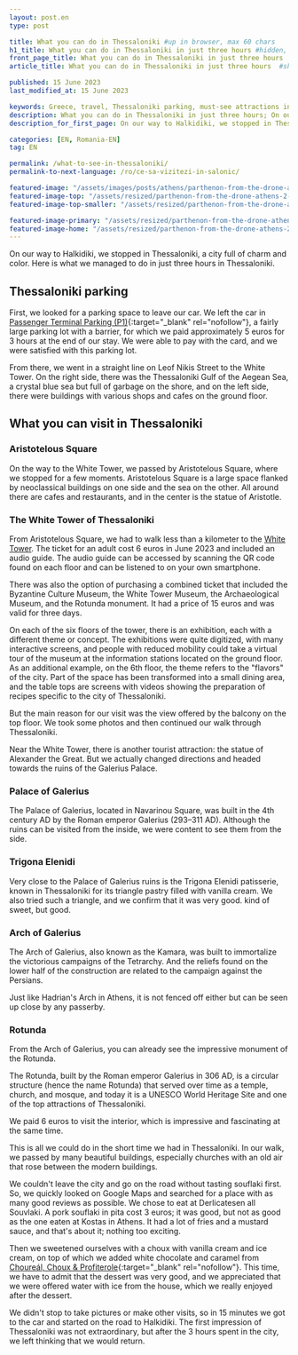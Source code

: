 ```yaml
---
layout: post.en
type: post

title: What you can do in Thessaloniki #up in browser, max 60 chars
h1_title: What you can do in Thessaloniki in just three hours #hidden, just for seo, must be different than title
front_page_title: What you can do in Thessaloniki in just three hours  #shows on the front page
article_title: What you can do in Thessaloniki in just three hours  #shows on article page

published: 15 June 2023
last_modified_at: 15 June 2023

keywords: Greece, travel, Thessaloniki parking, must-see attractions in Thessaloniki, what to visit in Thessaloniki
description: What you can do in Thessaloniki in just three hours; On our way to Halkidiki, we stopped in Thessaloniki, a city full of charm and color. Here is what we managed to do in just three hours in Thessaloniki. #max 160 chars
description_for_first_page: On our way to Halkidiki, we stopped in Thessaloniki, a city full of charm and color. Here is what we managed to do in just three hours in Thessaloniki.

categories: [EN, Romania-EN]
tag: EN

permalink: /what-to-see-in-thessaloniki/
permalink-to-next-language: /ro/ce-sa-vizitezi-in-salonic/

featured-image: "/assets/images/posts/athens/parthenon-from-the-drone-athens-2.webp" # full size, poate fi empty daca featured-image-top e empty
featured-image-top: "/assets/resized/parthenon-from-the-drone-athens-2-1600x900.webp" # prima poza din articol, poate fi empty
featured-image-top-smaller: "/assets/resized/parthenon-from-the-drone-athens-2-800x450.webp" # 800

featured-image-primary: "/assets/resized/parthenon-from-the-drone-athens-2-800x450.webp " # poza care apare pe prima pagina landscape
featured-image-home: "/assets/resized/parthenon-from-the-drone-athens-2-800x450.webp " # poza care apare pe prima pagina square
---
```


On our way to Halkidiki, we stopped in Thessaloniki, a city full of charm and color. Here is what we managed to do in just three hours in Thessaloniki.

## Thessaloniki parking

First, we looked for a parking space to leave our car. We left the car in [Passenger Terminal Parking (P1)](https://www.google.com/maps/place/Passenger+Terminal+Parking+(P1)/@40.6345997,22.9349951,19.75z/data=!4m17!1m10!3m9!1s0x14a8396ff3dc0767:0x552aae944aaf3b75!2sNoa+Hotel!5m2!4m1!1i2!8m2!3d40.6350005!4d22.935659!16s%2Fg%2F11kl03nfsh!3m5!1s0x14a8390a2e92d639:0xb24f4bc0bcc4ad8!8m2!3d40.6346164!4d22.9351678!16s%2Fg%2F11hbqkxc7d?entry=ttu){:target="_blank" rel="nofollow"}, a fairly large parking lot with a barrier, for which we paid approximately 5 euros for 3 hours at the end of our stay. We were able to pay with the card, and we were satisfied with this parking lot.

From there, we went in a straight line on Leof Nikis Street to the White Tower. On the right side, there was the Thessaloniki Gulf of the Aegean Sea, a crystal blue sea but full of garbage on the shore, and on the left side, there were buildings with various shops and cafes on the ground floor.

## What you can visit in Thessaloniki

### Aristotelous Square

On the way to the White Tower, we passed by Aristotelous Square, where we stopped for a few moments. Aristotelous Square is a large space flanked by neoclassical buildings on one side and the sea on the other. All around there are cafes and restaurants, and in the center is the statue of Aristotle.

### The White Tower of Thessaloniki

From Aristotelous Square, we had to walk less than a kilometer to the [White Tower](http://www.lpth.gr/indexeg.php). The ticket for an adult cost 6 euros in June 2023 and included an audio guide. The audio guide can be accessed by scanning the QR code found on each floor and can be listened to on your own smartphone.

There was also the option of purchasing a combined ticket that included the Byzantine Culture Museum, the White Tower Museum, the Archaeological Museum, and the Rotunda monument. It had a price of 15 euros and was valid for three days.

On each of the six floors of the tower, there is an exhibition, each with a different theme or concept. The exhibitions were quite digitized, with many interactive screens, and people with reduced mobility could take a virtual tour of the museum at the information stations located on the ground floor. As an additional example, on the 6th floor, the theme refers to the "flavors" of the city. Part of the space has been transformed into a small dining area, and the table tops are screens with videos showing the preparation of recipes specific to the city of Thessaloniki.

But the main reason for our visit was the view offered by the balcony on the top floor. We took some photos and then continued our walk through Thessaloniki.

Near the White Tower, there is another tourist attraction: the statue of Alexander the Great. But we actually changed directions and headed towards the ruins of the Galerius Palace.

### Palace of Galerius

The Palace of Galerius, located in Navarinou Square, was built in the 4th century AD by the Roman emperor Galerius (293–311 AD). Although the ruins can be visited from the inside, we were content to see them from the side.

### Trigona Elenidi

Very close to the Palace of Galerius ruins is the Trigona Elenidi patisserie, known in Thessaloniki for its triangle pastry filled with vanilla cream. We also tried such a triangle, and we confirm that it was very good. kind of sweet, but good.

### Arch of Galerius

The Arch of Galerius, also known as the Kamara, was built to immortalize the victorious campaigns of the Tetrarchy. And the reliefs found on the lower half of the construction are related to the campaign against the Persians.

Just like Hadrian's Arch in Athens, it is not fenced off either but can be seen up close by any passerby.

### Rotunda

From the Arch of Galerius, you can already see the impressive monument of the Rotunda.

The Rotunda, built by the Roman emperor Galerius in 306 AD, is a circular structure (hence the name Rotunda) that served over time as a temple, church, and mosque, and today it is a UNESCO World Heritage Site and one of the top attractions of Thessaloniki.

We paid 6 euros to visit the interior, which is impressive and fascinating at the same time.

This is all we could do in the short time we had in Thessaloniki. In our walk, we passed by many beautiful buildings, especially churches with an old air that rose between the modern buildings.

We couldn't leave the city and go on the road without tasting souflaki first. So, we quickly looked on Google Maps and searched for a place with as many good reviews as possible. We chose to eat at Derlicatesen all Souvlaki. A pork souflaki in pita cost 3 euros; it was good, but not as good as the one eaten at Kostas in Athens. It had a lot of fries and a mustard sauce, and that's about it; nothing too exciting.

Then we sweetened ourselves with a choux with vanilla cream and ice cream, on top of which we added white chocolate and caramel from [Choureál, Choux & Profiterole](https://choureal.com/catalogue/){:target="_blank" rel="nofollow"}. This time, we have to admit that the dessert was very good, and we appreciated that we were offered water with ice from the house, which we really enjoyed after the dessert.

We didn't stop to take pictures or make other visits, so in 15 minutes we got to the car and started on the road to Halkidiki.
The first impression of Thessaloniki was not extraordinary, but after the 3 hours spent in the city, we left thinking that we would return.
